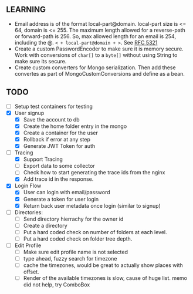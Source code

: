 ## LEARNING

- Email address is of the format local-part@domain. local-part size is <= 64, domain 
is <= 255. The maximum length allowed for a reverse-path or forward-path is 256. 
So, max allowed length for an email is 254, including the @. `< + local-part@domain + >`. 
See [RFC 5321](https://datatracker.ietf.org/doc/html/rfc5321#section-4.5.3.1)
- Create a custom PasswordEncoder to make sure it is memory secure. Work with 
conversions of `char[]` to a `byte[]` without using String to make sure its secure.
- Create custom converters for Mongo serialization. Then add these convertes as part of MongoCustomConversions and define as a bean.

## TODO

- [ ] Setup test containers for testing
- [X] User signup
    - [X] Save the account to db
    - [X] Create the home folder entry in the mongo
    - [X] Create a container for the user
    - [X] Rollback if error at any step
    - [X] Generate JWT Token for auth
- [ ] Tracing
    - [X] Support Tracing
    - [ ] Export data to some collector
    - [ ] Check how to start generating the trace ids from the nginx
    - [X] Add trace id in the response.
- [X] Login Flow
    - [X] User can login with email/password
    - [X] Generate a token for user login
    - [X] Return back user metadata once login (similar to signup)
- [ ] Directories:
    - [ ] Send directory hierrachy for the owner id
    - [ ] Create a directory
    - [ ] Put a hard coded check on number of folders at each level.
    - [ ] Put a hard coded check on folder tree depth.
- [ ] Edit Profile
    - [ ] Make sure edit profile name is not selected
    - [ ] type ahead, fuzzy search for timezone
    - [ ] cache the timezones, would be great to actually show places with offset.
    - [ ] Render of the available timezones is slow, cause of huge list. memo did not help, try ComboBox
